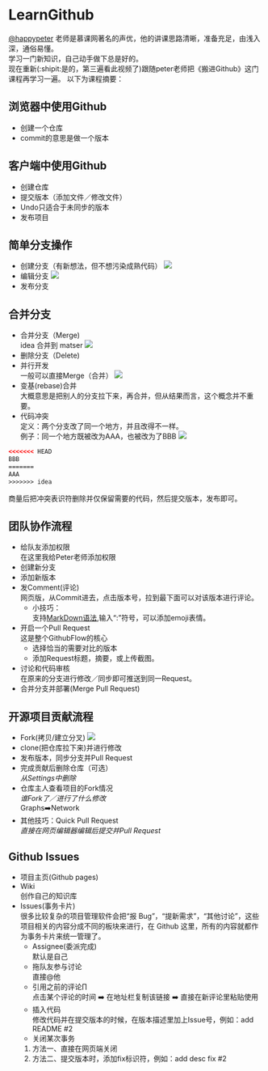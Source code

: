 # LearnGithub
[@happypeter](https://github.com/happypeter) 老师是慕课网著名的声优，他的讲课思路清晰，准备充足，由浅入深，通俗易懂。<br />
学习一门新知识，自己动手做下总是好的。<br />
现在重新(:shipit:是的，第三遍看此视频了)跟随peter老师把《搬进Github》这门课程再学习一遍。
以下为课程摘要：
## 浏览器中使用Github
* 创建一个仓库
* commit的意思是做一个版本
## 客户端中使用Github
* 创建仓库
* 提交版本（添加文件／修改文件）
* Undo只适合于未同步的版本
* 发布项目
## 简单分支操作
* 创建分支（有新想法，但不想污染成熟代码）
![](http://gitbeijing.com/images/simple_branching/new_branch.png)
* 编辑分支
![](http://gitbeijing.com/images/simple_branching/new_branch_commit.png)
* 发布分支
## 合并分支
* 合并分支（Merge)<br />
idea 合并到 matser
![](http://gitbeijing.com/images/merge/after_merge.png)
* 删除分支（Delete)
* 并行开发 <br />
一般可以直接Merge（合并） 
![](http://gitbeijing.com/images/merge/p_merge.png)
* 变基(rebase)合并<br />
大概意思是把别人的分支拉下来，再合并，但从结果而言，这个概念并不重要。
* 代码冲突<br />
定义：两个分支改了同一个地方，并且改得不一样。<br />
例子：同一个地方既被改为AAA，也被改为了BBB
![](http://gitbeijing.com/images/merge/conflicts_view.png)
```html
<<<<<<< HEAD
BBB
=======
AAA
>>>>>>> idea
```
商量后把冲突表识符删除并仅保留需要的代码，然后提交版本，发布即可。
## 团队协作流程
- 给队友添加权限<br />
在这里我给Peter老师添加权限
- 创建新分支<br />
- 添加新版本
- 发Comment(评论)<br />
网页版，从Commit进去，点击版本号，拉到最下面可以对该版本进行评论。
  - 小技巧：<br />
支持[MarkDown语法](https://guides.github.com/features/mastering-markdown/),输入“:”符号，可以添加emoji表情。
- 开启一个Pull Request<br />
这是整个GithubFlow的核心
  - 选择恰当的需要对比的版本
  - 添加Request标题，摘要，或上传截图。
- 讨论和代码审核<br />
在原来的分支进行修改／同步即可推送到同一Request。
- 合并分支并部署(Merge Pull Request)
## 开源项目贡献流程
* Fork(拷贝/建立分叉)
![](http://gitbeijing.com/images/fork_flow/flow.png)
* clone(把仓库拉下来)并进行修改
* 发布版本，同步分支并Pull Request
* 完成贡献后删除仓库（可选）<br />
*从Settings中删除*
* 仓库主人查看项目的Fork情况<br />
*谁Fork了／进行了什么修改*<br />
Graphs➡️Network
* 其他技巧：Quick Pull Request<br />
*直接在网页编辑器编辑后提交并Pull Request*
## Github Issues
- 项目主页(Github pages)
- Wiki <br />
创作自己的知识库
- Issues(事务卡片)<br />
很多比较复杂的项目管理软件会把“报 Bug”，“提新需求”，“其他讨论”，这些项目相关的内容分成不同的板块来进行，在 Github 这里，所有的内容就都作为事务卡片来统一管理了。
  - Assignee(委派完成)<br />
  默认是自己
  - 拖队友参与讨论<br />
  直接@他
  - 引用之前的评论∏<br />
  点击某个评论的时间 ➡️ 在地址栏复制该链接 ➡️ 直接在新评论里粘贴使用
  - 插入代码<br />
  修改代码并在提交版本的时候，在版本描述里加上Issue号，例如：add README #2
  - 关闭某次事务<br />
  1. 方法一、直接在网页端关闭
  2. 方法二、提交版本时，添加fix标识符，例如：add desc fix #2